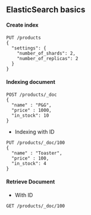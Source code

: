 ## ElasticSearch basics

#### Create index
```
PUT /products
{
  "settings": {
    "number_of_shards": 2,
    "number_of_replicas": 2
  }
}
```

#### Indexing document

```
POST /products/_doc
{
  "name" : "P&G",
  "price" : 1000,
  "in_stock": 10
}
```

* Indexing with ID
```
PUT /products/_doc/100
{
  "name" : "Toaster",
  "price" : 100,
  "in_stock": 4
}
```

#### Retrieve Document
* With ID
```
GET /products/_doc/100
```